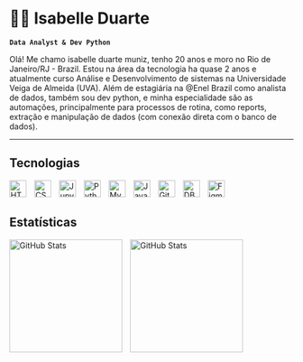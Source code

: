 # 👩‍💻 Isabelle Duarte
**`Data Analyst & Dev Python`**

Olá! Me chamo isabelle duarte muniz, tenho 20 anos e moro no Rio de Janeiro/RJ - Brazil. Estou na área da tecnologia ha quase 2 anos e atualmente curso Análise e Desenvolvimento de sistemas na Universidade Veiga de Almeida (UVA). Além de estagiária na @Enel Brazil como analista de dados, também sou dev python, e minha especialidade são as automações, principalmente para processos de rotina, como reports, extração e manipulação de dados (com conexão direta com o banco de dados).
<hr>

## Tecnologias
<img
  aling="left"
  alt="HTML5"
  width="30px"
  style="padding-right: 10px;"
  src="https://cdn.jsdelivr.net/gh/devicons/devicon@latest/icons/html5/html5-original.svg"
/>
<img
  aling="left"
  alt="CSS3"
  width="30px"
  style="padding-right: 10px;"
  src="https://cdn.jsdelivr.net/gh/devicons/devicon@latest/icons/css3/css3-original.svg" 
/>
<img
  aling="left"
  alt="Jupyter"
  width="30px"
  style="padding-right: 10px;"
  src="https://cdn.jsdelivr.net/gh/devicons/devicon@latest/icons/jupyter/jupyter-original-wordmark.svg" 
/>
<img
  aling="left"
  alt="Python"
  width="30px"
  style="padding-right: 10px;"
  src="https://cdn.jsdelivr.net/gh/devicons/devicon@latest/icons/python/python-original.svg" 
/>
<img
  aling="left"
  alt="MySQL"
  width="30px"
  style="padding-right: 10px;"
  src="https://cdn.jsdelivr.net/gh/devicons/devicon@latest/icons/mysql/mysql-original-wordmark.svg" 
/>
<img
  aling="left"
  alt="Javascript"
  width="30px"
  style="padding-right: 10px;"
  src="https://cdn.jsdelivr.net/gh/devicons/devicon@latest/icons/javascript/javascript-original.svg" 
/>
<img
  aling="left"
  alt="Git"
  width="30px"
  style="padding-right: 10px;"
  src="https://cdn.jsdelivr.net/gh/devicons/devicon@latest/icons/git/git-original.svg"
/>
<img 
  aling="left"
  alt="DBeaver"
  width="30px"
  style="padding-right: 10px;"
  src="https://cdn.jsdelivr.net/gh/devicons/devicon@latest/icons/dbeaver/dbeaver-original.svg"
/>
<img
  aling="left"
  alt="Figma"
  width="30px"
  style="padding-right: 10px;"
  src="https://cdn.jsdelivr.net/gh/devicons/devicon@latest/icons/figma/figma-original.svg" 
/>

## Estatísticas
<img
  aling="left"
  alt="GitHub Stats"
  height="200"
  style="padding-right: 10px;"
  src="https://github-readme-stats.vercel.app/api?username=Isabelle-Duarte&show_icons=true&theme=radical&include_all_commits=true" 
/>
<img
  aling="left"
  alt="GitHub Stats"
  height="200"
  style="padding-right: 10px;"
  src="https://github-readme-stats.vercel.app/api/top-langs/?username=Isabelle-Duarte&theme=radical&include_all_commits=true&custom_title=Technologies" 
/>




